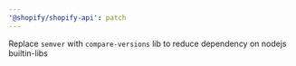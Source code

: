 ```yaml
---
'@shopify/shopify-api': patch
---
```


Replace `semver` with `compare-versions` lib to reduce dependency on nodejs builtin-libs
